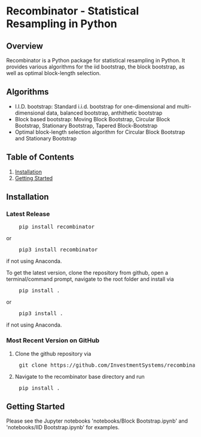 # Recombinator - Statistical Resampling in Python


## Overview

Recombinator is a Python package for statistical resampling in Python. It provides various algorithms for the iid bootstrap, the block bootstrap, as well as optimal block-length selection. 

## Algorithms

*   I.I.D. bootstrap: Standard i.i.d. bootstrap for one-dimensional and multi-dimensional data, balanced bootstrap, anthithetic bootstrap  
*   Block based bootstrap: Moving Block Bootstrap, Circular Block Bootstrap, Stationary Bootstrap, Tapered Block-Bootstrap 
*   Optimal block-length selection algorithm for Circular Block Bootstrap and Stationary Bootstrap

## Table of Contents

1.  [Installation](#installation)
2.  [Getting Started](#getting-started)


## Installation
### Latest Release
<pre>
    pip install recombinator
</pre>
or 
<pre>
    pip3 install recombinator
</pre>
if not using Anaconda.

To get the latest version, clone the repository from github, 
open a terminal/command prompt, navigate to the root folder and install via
<pre>
    pip install .
</pre>
or 
<pre>
    pip3 install . 
</pre>
if not using Anaconda.

### Most Recent Version on GitHub
1. Clone the github repository via

<pre>
    git clone https://github.com/InvestmentSystems/recombinator.git
</pre>
    
2. Navigate to the recombinator base directory and run
<pre>
    pip install .
</pre> 
    
## Getting Started
Please see the Jupyter notebooks 'notebooks/Block Bootstrap.ipynb' and 'notebooks/IID Bootstrap.ipynb' for examples.
